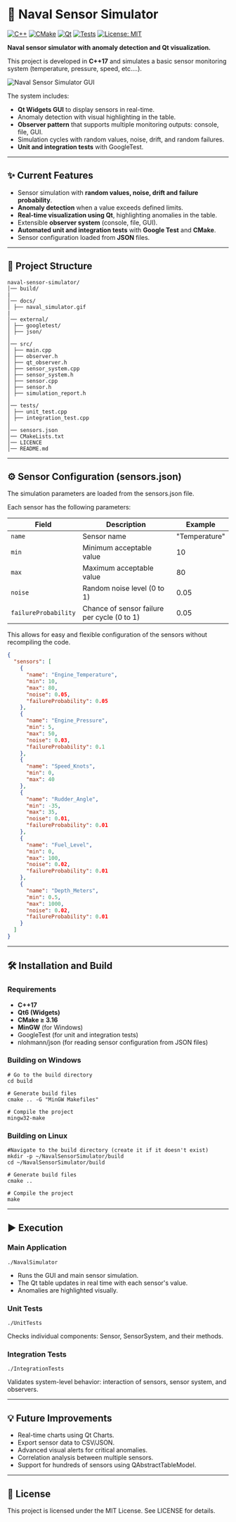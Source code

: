 # 🚢 Naval Sensor Simulator

[![C++](https://img.shields.io/badge/C%2B%2B-17-blue)](https://isocpp.org/) 
[![CMake](https://img.shields.io/badge/CMake-3.16+-orange)](https://cmake.org/) 
[![Qt](https://img.shields.io/badge/Qt-6-green)](https://www.qt.io/) 
[![Tests](https://img.shields.io/badge/Tests-GoogleTest-brightgreen)](https://github.com/google/googletest)
[![License: MIT](https://img.shields.io/badge/License-MIT-yellow.svg)](LICENSE)

**Naval sensor simulator with anomaly detection and Qt visualization.**  

This project is developed in **C++17** and simulates a basic sensor monitoring system (temperature, pressure, speed, etc....).  

![Naval Sensor Simulator GUI](docs/naval_simulator.gif "Real-time sensor simulation and anomaly detection")


The system includes:

- **Qt Widgets GUI** to display sensors in real-time.  
- Anomaly detection with visual highlighting in the table.  
- **Observer pattern** that supports multiple monitoring outputs: console, file, GUI.  
- Simulation cycles with random values, noise, drift, and random failures.  
- **Unit and integration tests** with GoogleTest.  

---

## ✨ Current Features

- Sensor simulation with **random values, noise, drift and failure probability**.  
- **Anomaly detection** when a value exceeds defined limits.  
- **Real-time visualization using Qt**, highlighting anomalies in the table.  
- Extensible **observer system** (console, file, GUI).  
- **Automated unit and integration tests** with **Google Test** and **CMake**.  
- Sensor configuration loaded from **JSON** files.  

---


## 📂 Project Structure
```
naval-sensor-simulator/
│── build/
|
│── docs/
│ ├── naval_simulator.gif
|
│── external/
│ ├── googletest/
│ ├── json/
│ 
│── src/
│ ├── main.cpp
│ ├── observer.h
│ ├── qt_observer.h
│ ├── sensor_system.cpp
│ ├── sensor_system.h
│ ├── sensor.cpp
│ ├── sensor.h
│ ├── simulation_report.h
│
│── tests/
│ ├── unit_test.cpp
│ ├── integration_test.cpp
│
│── sensors.json
│── CMakeLists.txt
│── LICENCE
│── README.md
```
---
## ⚙️ Sensor Configuration (sensors.json)

The simulation parameters are loaded from the sensors.json file.

Each sensor has the following parameters:

| Field | Description | Example |
|---|---|---|
| `name` | Sensor name | "Temperature" |
| `min` | Minimum acceptable value | 10 |
| `max` | Maximum acceptable value | 80 |
| `noise` | Random noise level (0 to 1) | 0.05 |
| `failureProbability` | Chance of sensor failure per cycle (0 to 1) | 0.05 |

This allows for easy and flexible configuration of the sensors without recompiling the code.

```json
{
  "sensors": [
    {
      "name": "Engine_Temperature",
      "min": 10,
      "max": 80,
      "noise": 0.05,
      "failureProbability": 0.05
    },
    {
      "name": "Engine_Pressure",
      "min": 5,
      "max": 50,
      "noise": 0.03,
      "failureProbability": 0.1
    },
    {
      "name": "Speed_Knots",
      "min": 0,
      "max": 40
    },
    {
      "name": "Rudder_Angle",
      "min": -35,
      "max": 35,
      "noise": 0.01,
      "failureProbability": 0.01
    },
    {
      "name": "Fuel_Level",
      "min": 0,
      "max": 100,
      "noise": 0.02,
      "failureProbability": 0.01
    },
    {
      "name": "Depth_Meters",
      "min": 0.5,
      "max": 1000,
      "noise": 0.02,
      "failureProbability": 0.01
    }
  ]
}
```
---

## 🛠 Installation and Build

### Requirements

- **C++17**  
- **Qt6 (Widgets)**  
- **CMake ≥ 3.16**  
- **MinGW** (for Windows)
- GoogleTest (for unit and integration tests)
- nlohmann/json (for reading sensor configuration from JSON files)

### Building on Windows

```
# Go to the build directory
cd build

# Generate build files
cmake .. -G "MinGW Makefiles"

# Compile the project
mingw32-make
```

### Building on Linux

```
#Navigate to the build directory (create it if it doesn't exist)
mkdir -p ~/NavalSensorSimulator/build
cd ~/NavalSensorSimulator/build

# Generate build files
cmake ..

# Compile the project
make
```

---
## ▶️ Execution

### Main Application
```
./NavalSimulator
```
- Runs the GUI and main sensor simulation.
- The Qt table updates in real time with each sensor's value.
- Anomalies are highlighted visually.


### Unit Tests
```
./UnitTests
```
Checks individual components: Sensor, SensorSystem, and their methods.


### Integration Tests
```
./IntegrationTests
```
Validates system-level behavior: interaction of sensors, sensor system, and observers.

---
## 💡 Future Improvements
- Real-time charts using Qt Charts.
- Export sensor data to CSV/JSON.
- Advanced visual alerts for critical anomalies.
- Correlation analysis between multiple sensors.
- Support for hundreds of sensors using QAbstractTableModel.

---
## 📄 License
This project is licensed under the MIT License. See LICENSE for details.
